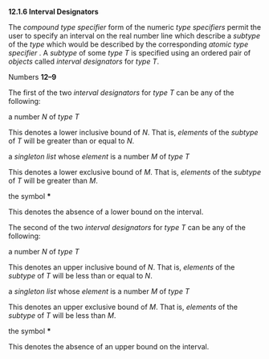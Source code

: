**12.1.6 Interval Designators** 

The *compound type specifier* form of the numeric *type specifiers* permit the user to specify an interval on the real number line which describe a *subtype* of the *type* which would be described by the corresponding *atomic type specifier* . A *subtype* of some *type T* is specified using an ordered pair of *objects* called *interval designators* for *type T*. 

Numbers **12–9**

 

 

The first of the two *interval designators* for *type T* can be any of the following: 

a number *N* of *type T* 

This denotes a lower inclusive bound of *N*. That is, *elements* of the *subtype* of *T* will be greater than or equal to *N*. 

a *singleton list* whose *element* is a number *M* of *type T* 

This denotes a lower exclusive bound of *M*. That is, *elements* of the *subtype* of *T* will be greater than *M*. 

the symbol **\*** 

This denotes the absence of a lower bound on the interval. 

The second of the two *interval designators* for *type T* can be any of the following: 

a number *N* of *type T* 

This denotes an upper inclusive bound of *N*. That is, *elements* of the *subtype* of *T* will be less than or equal to *N*. 

a *singleton list* whose *element* is a number *M* of *type T* 

This denotes an upper exclusive bound of *M*. That is, *elements* of the *subtype* of *T* will be less than *M*. 

the symbol **\*** 

This denotes the absence of an upper bound on the interval. 

